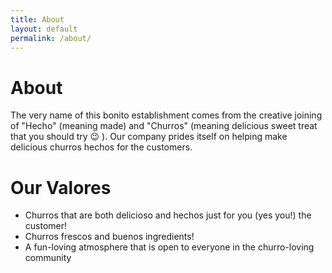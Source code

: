 ```yaml
---
title: About
layout: default
permalink: /about/
---
```

# About
The very name of this bonito establishment comes from the creative joining of "Hecho"
(meaning made) and "Churros" (meaning delicious sweet treat that you should try &#128521; ).
Our company prides itself on helping make delicious churros hechos for the customers.


# Our Valores
- Churros that are both delicioso and hechos just for you (yes you!) the customer!
- Churros frescos and buenos ingredients!
- A fun-loving atmosphere that is open to everyone in the churro-loving community
